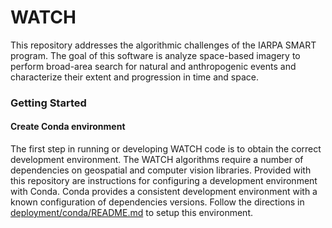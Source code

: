 # WATCH

This repository addresses the algorithmic challenges of the IARPA SMART program. The goal of this software is analyze space-based imagery to perform broad-area search for natural and anthropogenic events and characterize their extent and progression in time and space.

### Getting Started

#### Create Conda environment

The first step in running or developing WATCH code is to obtain the
correct development environment.  The WATCH algorithms require a number of
dependencies on geospatial and computer vision libraries.  Provided with this
repository are instructions for configuring a development environment with
Conda.  Conda provides a consistent development environment with a known
configuration of dependencies versions.  Follow the directions in
[deployment/conda/README.md](./deployment/conda/README.md) to setup this environment.